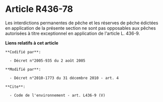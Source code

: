 # Article R436-78

Les interdictions permanentes de pêche et les réserves de pêche édictées en application de la présente section ne sont pas
opposables aux pêches autorisées à titre exceptionnel en application de l'article L. 436-9.

**Liens relatifs à cet article**

	**Codifié par**:

	  - Décret n°2005-935 du 2 août 2005

	**Modifié par**:

	  - Décret n°2010-1773 du 31 décembre 2010 - art. 4

	**Cite**:

	  - Code de l'environnement - art. L436-9 (V)
